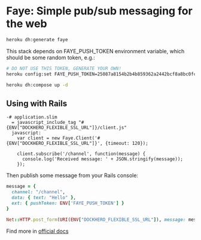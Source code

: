 Faye: Simple pub/sub messaging for the web
===========================================

```bash
heroku dh:generate faye
```

This stack depends on FAYE_PUSH_TOKEN environment variable, which should be some random token, e.g.:

```bash
# DO NOT USE THIS TOKEN, GENERATE YOUR OWN!
heroku config:set FAYE_PUSH_TOKEN=25087a8154b2b4b859362a2442bcf8a8bc0fc53b70fb3dfe57e67928d9aad8608cecabea58999bdd4fa5094b4c9032b7255d7ceb7aee6c29fbbdab43a33bf8f0

heroku dh:compose up -d
```

Using with Rails
-----------------

```slim
-# application.slim
  = javascript_include_tag "#{ENV["DOCKHERO_FLEXIBLE_SSL_URL"]}/client.js"
  javascript:
    var client = new Faye.Client('#{ENV["DOCKHERO_FLEXIBLE_SSL_URL"]}', {timeout: 120});

    client.subscribe('/channel', function(message) {
      console.log('Received message: ' + JSON.stringify(message));
    });
```

Then publish some message from your Rails console:

```ruby
message = {
  channel: "/channel",
  data: { text: "Hello" },
  ext: { pushToken: ENV['FAYE_PUSH_TOKEN'] }
}

Net::HTTP.post_form(URI(ENV["DOCKHERO_FLEXIBLE_SSL_URL"]), message: message.to_json)
```

Find more in [official docs](https://faye.jcoglan.com/browser.html)
